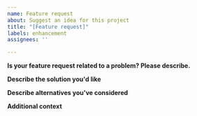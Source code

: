 ```yaml
---
name: Feature request
about: Suggest an idea for this project
title: "[Feature request]"
labels: enhancement
assignees: ''

---
```


<!-- The issue tracker is ONLY used for reporting bugs, feature requests, and spec changes. For support or discussions please use https://github.com/openmls/openmls/discussions (or some chat service) -->

**Is your feature request related to a problem? Please describe.**
<!-- A clear and concise description of what the problem is. Ex. I'm always frustrated when [...] -->

**Describe the solution you'd like**
<!-- A clear and concise description of what you want to happen. -->

**Describe alternatives you've considered**
<!-- A clear and concise description of any alternative solutions or features you've considered. -->

**Additional context**
<!-- Add any other context or screenshots about the feature request here. -->
